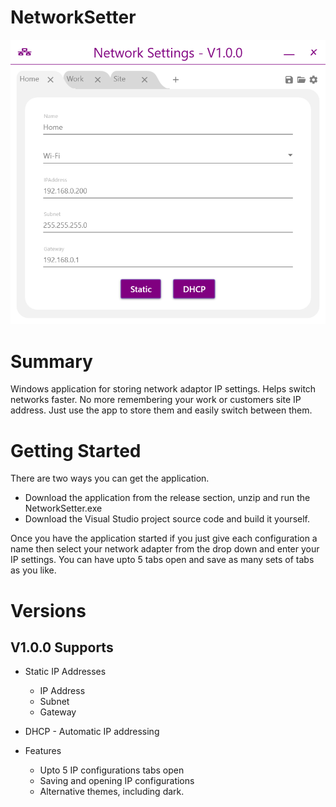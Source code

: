 # NetworkSetter
![Alt text](Web/Images/Demo.PNG "NetworkSetter Demo")

# Summary
Windows application for storing network adaptor IP settings. Helps switch networks faster. No more remembering your work or customers site
IP address. Just use the app to store them and easily switch between them.
# Getting Started
There are two ways you can get the application.
* Download the application from the release section, unzip and run the NetworkSetter.exe
* Download the Visual Studio project source code and build it yourself.

Once you have the application started if you just give each configuration a name then select your network adapter from the drop down and
enter your IP settings. You can have upto 5 tabs open and save as many sets of tabs as you like.

# Versions
## V1.0.0 Supports

* Static IP Addresses
  * IP Address
  * Subnet
  * Gateway
* DHCP - Automatic IP addressing

* Features
    * Upto 5 IP configurations tabs open
    * Saving and opening IP configurations
    * Alternative themes, including dark.
